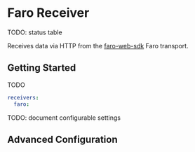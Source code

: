 # Faro Receiver

TODO: status table

Receives data via HTTP from the [faro-web-sdk](https://github.com/grafana/faro-web-sdk) Faro transport.

## Getting Started

TODO

```yaml
receivers:
  faro:
```

TODO: document configurable settings

## Advanced Configuration
